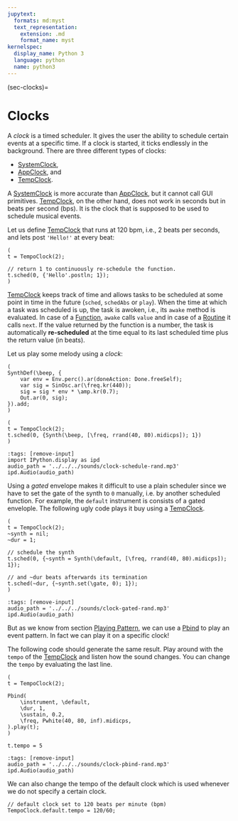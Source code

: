 ```yaml
---
jupytext:
  formats: md:myst
  text_representation:
    extension: .md
    format_name: myst
kernelspec:
  display_name: Python 3
  language: python
  name: python3
---
```


(sec-clocks)=
# Clocks

A *clock* is a timed scheduler.
It gives the user the ability to schedule certain events at a specific time.
If a clock is started, it ticks endlessly in the background.
There are three different types of clocks: 

+ [SystemClock](https://doc.sccode.org/Classes/SystemClock.html),
+ [AppClock](https://doc.sccode.org/Classes/AppClock.html), and
+ [TempClock](https://doc.sccode.org/Classes/TempoClock.html).

A [SystemClock](https://doc.sccode.org/Classes/SystemClock.html) is more accurate than [AppClock](https://doc.sccode.org/Classes/AppClock.html), but it cannot call GUI primitives.
[TempClock](https://doc.sccode.org/Classes/TempoClock.html), on the other hand, does not work in seconds but in beats per second (bps).
It is the clock that is supposed to be used to schedule musical events.

Let us define [TempClock](https://doc.sccode.org/Classes/TempoClock.html) that runs at 120 bpm, i.e., 2 beats per seconds, and lets post ``'Hello!'`` at every beat:

```isc
(
t = TempoClock(2);

// return 1 to continuously re-schedule the function.
t.sched(0, {'Hello'.postln; 1}); 
)
```

[TempClock](https://doc.sccode.org/Classes/TempoClock.html) keeps track of time and allows tasks to be scheduled at some point in time in the future (``sched``, ``schedAbs`` or ``play``).
When the time at which a task was scheduled is up, the task is awoken, i.e., its ``awake`` method is evaluated.
In case of a [Function](sec-functions), ``awake`` calls ``value`` and in case of a [Routine](https://doc.sccode.org/Classes/Routine.html) it calls ``next``.
If the value returned by the function is a number, the task is automatically **re-scheduled** at the time equal to its last scheduled time plus the return value (in beats).

Let us play some melody using a *clock*:

```isc
(
SynthDef(\beep, {
    var env = Env.perc().ar(doneAction: Done.freeSelf);
    var sig = SinOsc.ar(\freq.kr(440));
    sig = sig * env * \amp.kr(0.7);
    Out.ar(0, sig);
}).add;
)

(
t = TempoClock(2);
t.sched(0, {Synth(\beep, [\freq, rrand(40, 80).midicps]); 1})
)
```

```{code-cell} python3
:tags: [remove-input]
import IPython.display as ipd
audio_path = '../../../sounds/clock-schedule-rand.mp3'
ipd.Audio(audio_path)
```

Using a *gated* envelope makes it difficult to use a plain scheduler since we have to set the gate of the synth to ``0`` manually, i.e. by another scheduled function.
For example, the ``default`` instrument is consists of a gated envelople.
The following ugly code plays it buy using a [TempClock](https://doc.sccode.org/Classes/TempoClock.html).

```isc
(
t = TempoClock(2);
~synth = nil;
~dur = 1;

// schedule the synth
t.sched(0, {~synth = Synth(\default, [\freq, rrand(40, 80).midicps]); 1});

// and ~dur beats afterwards its termination
t.sched(~dur, {~synth.set(\gate, 0); 1});
)
```

```{code-cell} python3
:tags: [remove-input]
audio_path = '../../../sounds/clock-gated-rand.mp3'
ipd.Audio(audio_path)
```

But as we know from section [Playing Pattern](sec-playing-pattern), we can use a [Pbind](https://doc.sccode.org/Classes/Pbind.html) to play an event pattern.
In fact we can play it on a specific clock!

The following code should generate the same result.
Play around with the ``tempo`` of the [TempClock](https://doc.sccode.org/Classes/TempoClock.html) and listen how the sound changes.
You can change the ``tempo`` by evaluating the last line.

```isc
(
t = TempoClock(2);

Pbind( 
    \instrument, \default,
    \dur, 1,
    \sustain, 0.2,
    \freq, Pwhite(40, 80, inf).midicps,
).play(t);
)

t.tempo = 5
```

```{code-cell} python3
:tags: [remove-input]
audio_path = '../../../sounds/clock-pbind-rand.mp3'
ipd.Audio(audio_path)
```

We can also change the tempo of the default clock which is used whenever we do not specify a certain clock.

```isc
// default clock set to 120 beats per minute (bpm)
TempoClock.default.tempo = 120/60;
```
